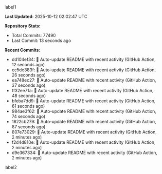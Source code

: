 
label1 
<!-- ACTIVITY_START -->
**Last Updated:** 2025-10-12 02:02:47 UTC

**Repository Stats:**
- Total Commits: 77490
- Last Commit: 13 seconds ago

**Recent Commits:**
- dd104ef34: 🤖 Auto-update README with recent activity (GitHub Action, 12 seconds ago)
- cc5dc383f: 🤖 Auto-update README with recent activity (GitHub Action, 26 seconds ago)
- ea748ec27: 🤖 Auto-update README with recent activity (GitHub Action, 37 seconds ago)
- ff32ee71a: 🤖 Auto-update README with recent activity (GitHub Action, 48 seconds ago)
- bfeba7dd9: 🤖 Auto-update README with recent activity (GitHub Action, 61 seconds ago)
- 984ae3f62: 🤖 Auto-update README with recent activity (GitHub Action, 74 seconds ago)
- 1822cb279: 🤖 Auto-update README with recent activity (GitHub Action, 87 seconds ago)
- 807e73029: 🤖 Auto-update README with recent activity (GitHub Action, 2 minutes ago)
- f2d4d810e: 🤖 Auto-update README with recent activity (GitHub Action, 2 minutes ago)
- d9e367334: 🤖 Auto-update README with recent activity (GitHub Action, 2 minutes ago)
<!-- ACTIVITY_END -->

label2
